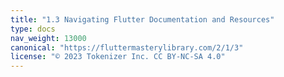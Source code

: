 ```yaml
---
title: "1.3 Navigating Flutter Documentation and Resources"
type: docs
nav_weight: 13000
canonical: "https://fluttermasterylibrary.com/2/1/3"
license: "© 2023 Tokenizer Inc. CC BY-NC-SA 4.0"
---
```

